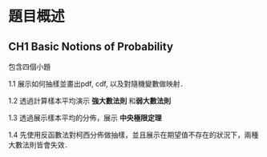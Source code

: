 # 題目概述
## **CH1 Basic Notions of Probability**
包含四個小題

1.1 展示如何抽樣並畫出pdf, cdf, 以及對隨機變數做映射．

1.2 透過計算樣本平均演示 **強大數法則** 和**弱大數法則**

1.3 透過展示樣本平均的分佈，展示 **中央極限定理**

1.4 先使用反函數法對柯西分佈做抽樣，並且展示在期望值不存在的狀況下，兩種大數法則皆會失效．

